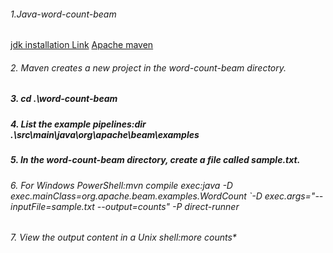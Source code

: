 ######  1.Java-word-count-beam
[jdk installation Link](https://www.oracle.com/java/technologies/downloads/#jdk19-windows)
[Apache maven](https://maven.apache.org/download.cgi)
###### 2. Maven creates a new project in the word-count-beam directory.
##### 3. cd .\word-count-beam
##### 4. List the example pipelines:dir .\src\main\java\org\apache\beam\examples
##### 5. In the word-count-beam directory, create a file called sample.txt.
###### 6. For Windows PowerShell:mvn compile exec:java -D exec.mainClass=org.apache.beam.examples.WordCount `-D exec.args="--inputFile=sample.txt --output=counts" -P direct-runner
###### 7. View the output content in a Unix shell:more counts*
